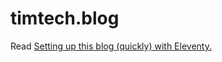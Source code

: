 # timtech.blog

Read [Setting up this blog (quickly) with Eleventy.](https://timtech.blog/posts/setting-up-this-blog-quickly-with-eleventy/)
